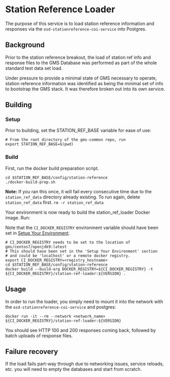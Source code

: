 # Station Reference Loader

The purpose of this service is to load station reference information and
responses via the `osd-stationreference-coi-service` into Postgres.

## Background

Prior to the station reference breakout, the load of station ref info and
response files to the GMS Database was performed as part of the whole standard
test data set load.

Under pressure to provide a minimal state of GMS necessary to operate, station
reference information was identified as being the minimal set of info to
bootstrap the GMS stack. It was therefore broken out into its own service.

## Building

### Setup

Prior to building, set the STATION_REF_BASE variable for ease of use:

```
# From the root directory of the gms-common repo, run
export STATION_REF_BASE=$(pwd)
```

### Build

First, run the docker build preparation script.

```
cd $STATION_REF_BASE/config/station-reference
./docker-build-prep.sh
```

**Note:** If you ran this once, it will fail every consecutive time due to the
`station_ref_data` directory already existing. To run again, delete
`station_ref_data` first.
`rm -r station_ref_data`

Your environment is now ready to build the station_ref_loader Docker image. Run:

Note that the `CI_DOCKER_REGISTRY` environment variable should have been set in
[Setup Your Environment](/docs/env_setup/README.md).

```
# CI_DOCKER_REGISTRY needs to be set to the location of gms/centos7/openjdk9:latest
# This should have been set in the 'Setup Your Environment' section
# and could be 'localhost' or a remote docker registry.
export CI_DOCKER_REGISTRY=<registry_hostname>
cd $STATION_REF_BASE/config/station-reference
docker build --build-arg DOCKER_REGISTRY=${CI_DOCKER_REGISTRY} -t ${CI_DOCKER_REGISTRY}/station-ref-loader:${VERSION} .
```

## Usage

In order to run the loader, you simply need to mount it into the network with
the `osd-stationreference-coi-service` and postgres:

```
docker run -it --rm --network <network_name> ${CI_DOCKER_REGISTRY}/station-ref-loader:${VERSION}
```

You should see HTTP 100 and 200 responses coming back, followed by batch uploads
of response files.

## Failure recovery

If the load fails part-way through due to networking issues, service reloads,
etc. you will need to empty the databases and start from scratch.
